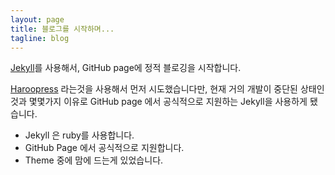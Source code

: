```yaml
---
layout: page
title: 블로그를 시작하며...
tagline: blog
---
```


[Jekyll](http://jekyllrb.com)를 사용해서, GitHub page에 정적 블로깅을 시작합니다.

[Haroopress](http://haroopress.com) 라는것을 사용해서 먼저 시도했습니다만, 현재 거의 개발이 중단된 상태인것과
몇몇가지 이유로 GitHub page 에서 공식적으로 지원하는 Jekyll을 사용하게 됐습니다.

- Jekyll 은 ruby를 사용합니다.
- GitHub Page 에서 공식적으로 지원합니다.
- Theme 중에 맘에 드는게 있었습니다.
